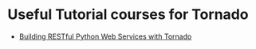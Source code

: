 # Useful Tutorial courses for Tornado

- [Building RESTful Python Web Services with Tornado](https://www.packtpub.com/product/building-restful-python-web-services-with-tornado-video/9781788472036)
